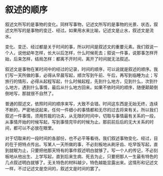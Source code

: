 # 叙述的顺序

叙述文所写的是事物的变化。同样写事物，记述文所写的是事物的光景、状态，叙述文所写的是事物的变迁、经过。如果用水来比喻，记述文是止水，叙述文是流水。

变化、变迁、经过都是关于时间的事，所以时间是叙述文的重要元素。我们叙说一个人，说他幼年怎样，长大以后怎样，什么时候死去；叙说一件事，说那事怎样开始，后来怎样，结局怎样：都离不开时间，离开了时间就无法叙述。

叙述文是事物在某时间中的经过的记录，时间的顺序，可以说就是叙述的顺序。我们写一天所做的事，必得从早晨写起，顺次写到午前、午后，再写到临睡为止；写旅行的情形，必得从起程写起，什么时候起程，先到什么地方，见到什么，次到什么地方，遇到什么事情，最后从什么地方回来。如果不依时间的顺序，随便颠颠倒倒地写，那就很不自然了。

普通的叙述文，依照时间的顺序来写，大致不会错。时间这东西是无始无终，连续不断的，严密地说起来，任何一件细小的事情都和无尽的过去将来有关。所以我们叙述一件事情，须用剪裁的功夫，从无限的时间中，切取与事情最有关系的一段，从事情开始的时候写起，写到事情完毕的时候为止。那前前后后的无大关系的时间，都可以不必放在眼里。

对于切取来的一段时间的各部份，也不必平等看待。我们叙述事物变化、经过，目的在于把特点传出。写某人一天所做的事，不必刻板地从刷牙齿、吃早饭写起，直到就眠为止，只要把他那天特有的事件叙述明白就够了。写一个人的传记，不必刻板地从他出生、上学写起，直到后来生病、死去为止，只要把那人一生最有特色的几点叙述明白就够了。无关特色的材料越少，特色越能显露出来。这情形和记述文一样，不过记述文是空间的，叙述文是时间的罢了。